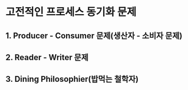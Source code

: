 # 고전적인 프로세스 동기화 문제

## 1. Producer - Consumer 문제(생산자 - 소비자 문제)


## 2. Reader - Writer 문제


## 3. Dining Philosophier(밥먹는 철학자)
